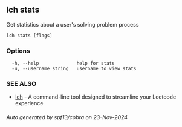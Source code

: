 ## lch stats

Get statistics about a user's solving problem process

```
lch stats [flags]
```

### Options

```
  -h, --help              help for stats
  -u, --username string   username to view stats
```

### SEE ALSO

* [lch](lch.md)	 - A command-line tool designed to streamline your Leetcode experience

###### Auto generated by spf13/cobra on 23-Nov-2024
